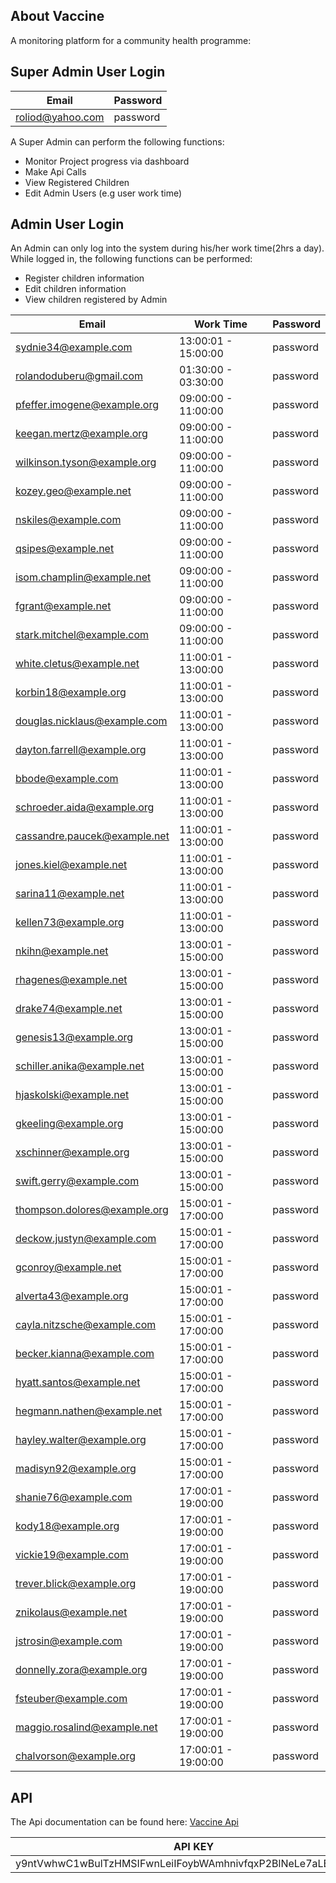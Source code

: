 ## About Vaccine

A monitoring platform for a community health programme:

## Super Admin User Login

| Email        | Password |
| ------------- |-------------|
| roliod@yahoo.com      | password |

A Super Admin can perform the following functions:

- Monitor Project progress via dashboard
- Make Api Calls
- View Registered Children
- Edit Admin Users (e.g user work time)

## Admin User Login

An Admin can only log into the system during his/her work time(2hrs a day). While logged in, the following functions can be performed:

- Register children information
- Edit children information
- View children registered by Admin

| Email | Work Time | Password |
| ------------- |-------------|-------------|
| sydnie34@example.com | 13:00:01 - 15:00:00 | password  |
| rolandoduberu@gmail.com | 01:30:00 - 03:30:00 | password  |
| pfeffer.imogene@example.org | 09:00:00 - 11:00:00 | password  |
| keegan.mertz@example.org | 09:00:00 - 11:00:00 | password  |
| wilkinson.tyson@example.org | 09:00:00 - 11:00:00 | password  |
| kozey.geo@example.net | 09:00:00 - 11:00:00 | password  |
| nskiles@example.com | 09:00:00 - 11:00:00 | password  |
| qsipes@example.net | 09:00:00 - 11:00:00 | password  |
| isom.champlin@example.net | 09:00:00 - 11:00:00 | password  |
| fgrant@example.net | 09:00:00 - 11:00:00 | password  |
| stark.mitchel@example.com | 09:00:00 - 11:00:00 | password  |
| white.cletus@example.net | 11:00:01 - 13:00:00 | password  |
| korbin18@example.org | 11:00:01 - 13:00:00 | password  |
| douglas.nicklaus@example.com | 11:00:01 - 13:00:00 | password  |
| dayton.farrell@example.org | 11:00:01 - 13:00:00 | password  |
| bbode@example.com | 11:00:01 - 13:00:00 | password  |
| schroeder.aida@example.org | 11:00:01 - 13:00:00 | password  |
| cassandre.paucek@example.net | 11:00:01 - 13:00:00 | password  |
| jones.kiel@example.net | 11:00:01 - 13:00:00 | password  |
| sarina11@example.net | 11:00:01 - 13:00:00 | password  |
| kellen73@example.org | 11:00:01 - 13:00:00 | password  |
| nkihn@example.net | 13:00:01 - 15:00:00 | password  |
| rhagenes@example.net | 13:00:01 - 15:00:00 | password  |
| drake74@example.net | 13:00:01 - 15:00:00 | password  |
| genesis13@example.org | 13:00:01 - 15:00:00 | password  |
| schiller.anika@example.net | 13:00:01 - 15:00:00 | password  |
| hjaskolski@example.net | 13:00:01 - 15:00:00 | password  |
| gkeeling@example.org | 13:00:01 - 15:00:00 | password  |
| xschinner@example.org | 13:00:01 - 15:00:00 | password  |
| swift.gerry@example.com | 13:00:01 - 15:00:00 | password  |
| thompson.dolores@example.org | 15:00:01 - 17:00:00 | password  |
| deckow.justyn@example.com | 15:00:01 - 17:00:00 | password  |
| gconroy@example.net | 15:00:01 - 17:00:00 | password  |
| alverta43@example.org | 15:00:01 - 17:00:00 | password  |
| cayla.nitzsche@example.com | 15:00:01 - 17:00:00 | password  |
| becker.kianna@example.com | 15:00:01 - 17:00:00 | password  |
| hyatt.santos@example.net | 15:00:01 - 17:00:00 | password  |
| hegmann.nathen@example.net | 15:00:01 - 17:00:00 | password  |
| hayley.walter@example.org | 15:00:01 - 17:00:00 | password  |
| madisyn92@example.org | 15:00:01 - 17:00:00 | password  |
| shanie76@example.com | 17:00:01 - 19:00:00 | password  |
| kody18@example.org | 17:00:01 - 19:00:00 | password  |
| vickie19@example.com | 17:00:01 - 19:00:00 | password  |
| trever.blick@example.org | 17:00:01 - 19:00:00 | password  |
| znikolaus@example.net | 17:00:01 - 19:00:00 | password  |
| jstrosin@example.com | 17:00:01 - 19:00:00 | password  |
| donnelly.zora@example.org | 17:00:01 - 19:00:00 | password  |
| fsteuber@example.com | 17:00:01 - 19:00:00 | password  |
| maggio.rosalind@example.net | 17:00:01 - 19:00:00 | password  |
| chalvorson@example.org | 17:00:01 - 19:00:00 | password  |


## API

The Api documentation can be found here: [Vaccine Api](http://docs.vaccinecensus.apiary.io)

| API KEY |
| ------------- |
| y9ntVwhwC1wBulTzHMSIFwnLeiIFoybWAmhnivfqxP2BlNeLe7aLB59rJuOX |
